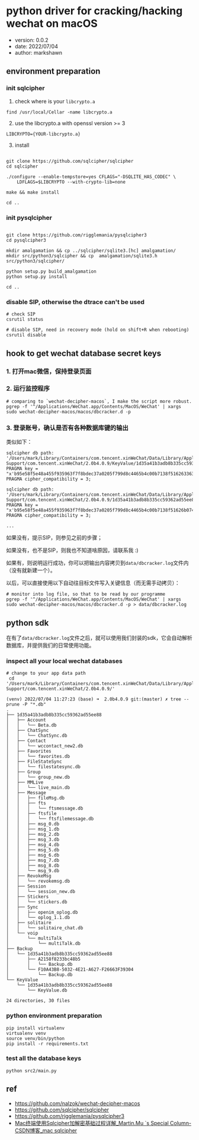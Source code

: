# python driver for cracking/hacking wechat on macOS

- version: 0.0.2 
- date: 2022/07/04
- author: markshawn

## environment preparation

### init sqlcipher

1. check where is your `libcrypto.a`

```shell
find /usr/local/Cellar -name libcrypto.a
```

2. use the libcrypto.a with openssl version >= 3
```shell
LIBCRYPTO={YOUR-libcrypto.a}
```

3. install

```shell

git clone https://github.com/sqlcipher/sqlcipher
cd sqlcipher
 
./configure --enable-tempstore=yes CFLAGS="-DSQLITE_HAS_CODEC" \
	LDFLAGS=$LIBCRYPTO --with-crypto-lib=none
	
make && make install

cd ..
```

### init pysqlcipher

```shell

git clone https://github.com/rigglemania/pysqlcipher3
cd pysqlcipher3

mkdir amalgamation && cp ../sqlcipher/sqlite3.[hc] amalgamation/
mkdir src/python3/sqlcipher && cp  amalgamation/sqlite3.h src/python3/sqlcipher/

python setup.py build_amalgamation
python setup.py install

cd ..
```

### disable SIP, otherwise the dtrace can't be used

```shell
# check SIP
csrutil status

# disable SIP, need in recovery mode (hold on shift+R when rebooting)
csrutil disable
```

## hook to get wechat database secret keys

### 1. 打开mac微信，保持登录页面

### 2. 运行监控程序

```shell
# comparing to `wechat-decipher-macos`, I make the script more robust.
pgrep -f '^/Applications/WeChat.app/Contents/MacOS/WeChat' | xargs sudo wechat-decipher-macos/macos/dbcracker.d -p
```

### 3. 登录账号，确认是否有各种数据库键的输出

类似如下：

```text
sqlcipher db path: '/Users/mark/Library/Containers/com.tencent.xinWeChat/Data/Library/Application Support/com.tencent.xinWeChat/2.0b4.0.9/KeyValue/1d35a41b3adb8b335cc59362ad55ee88/KeyValue.db'
PRAGMA key = "x'b95e58f5e48a455f935963f7f8bdec37a0205f799d8c4465b4c00b7138f516263363959d13f82ce5b9e0c3a74af1df1e'"; PRAGMA cipher_compatibility = 3;

sqlcipher db path: '/Users/mark/Library/Containers/com.tencent.xinWeChat/Data/Library/Application Support/com.tencent.xinWeChat/2.0b4.0.9/1d35a41b3adb8b335cc59362ad55ee88/Contact/wccontact_new2.db'
PRAGMA key = "x'b95e58f5e48a455f935963f7f8bdec37a0205f799d8c4465b4c00b7138f51626b07475fbaa4b375dbc932419c1ee54d2'"; PRAGMA cipher_compatibility = 3;

...
```

如果没有，提示SIP，则参见之前的步骤；

如果没有，也不是SIP，则我也不知道啥原因，请联系我 :)

如果有，则说明运行成功，你可以把输出内容拷贝到`data/dbcracker.log`文件内（没有就新建一个）。

以后，可以直接使用以下自动往目标文件写入关键信息（而无需手动拷贝）：

```shell
# monitor into log file, so that to be read by our programme
pgrep -f '^/Applications/WeChat.app/Contents/MacOS/WeChat' | xargs sudo wechat-decipher-macos/macos/dbcracker.d -p > data/dbcracker.log
```

## python sdk

在有了`data/dbcracker.log`文件之后，就可以使用我们封装的sdk，它会自动解析数据库，并提供我们的日常使用功能。

### inspect all your local wechat databases

```shell
# change to your app data path
 cd  '/Users/mark/Library/Containers/com.tencent.xinWeChat/Data/Library/Application Support/com.tencent.xinWeChat/2.0b4.0.9/'
```

```text
(venv) 2022/07/04 11:27:23 (base) ➜  2.0b4.0.9 git:(master) ✗ tree --prune -P "*.db"
.
├── 1d35a41b3adb8b335cc59362ad55ee88
│   ├── Account
│   │   └── Beta.db
│   ├── ChatSync
│   │   └── ChatSync.db
│   ├── Contact
│   │   └── wccontact_new2.db
│   ├── Favorites
│   │   └── favorites.db
│   ├── FileStateSync
│   │   └── filestatesync.db
│   ├── Group
│   │   └── group_new.db
│   ├── MMLive
│   │   └── live_main.db
│   ├── Message
│   │   ├── fileMsg.db
│   │   ├── fts
│   │   │   └── ftsmessage.db
│   │   ├── ftsfile
│   │   │   └── ftsfilemessage.db
│   │   ├── msg_0.db
│   │   ├── msg_1.db
│   │   ├── msg_2.db
│   │   ├── msg_3.db
│   │   ├── msg_4.db
│   │   ├── msg_5.db
│   │   ├── msg_6.db
│   │   ├── msg_7.db
│   │   ├── msg_8.db
│   │   └── msg_9.db
│   ├── RevokeMsg
│   │   └── revokemsg.db
│   ├── Session
│   │   └── session_new.db
│   ├── Stickers
│   │   └── stickers.db
│   ├── Sync
│   │   ├── openim_oplog.db
│   │   └── oplog_1.1.db
│   ├── solitaire
│   │   └── solitaire_chat.db
│   └── voip
│       └── multiTalk
│           └── multiTalk.db
├── Backup
│   └── 1d35a41b3adb8b335cc59362ad55ee88
│       ├── A2158f8233bc48b5
│       │   └── Backup.db
│       └── F10A43B8-5032-4E21-A627-F26663F39304
│           └── Backup.db
└── KeyValue
    └── 1d35a41b3adb8b335cc59362ad55ee88
        └── KeyValue.db

24 directories, 30 files
```

### python environment preparation

```shell
pip install virtualenv
virtualenv venv
source venv/bin/python
pip install -r requirements.txt
```

### test all the database keys

```shell
python src2/main.py
```

## ref

- https://github.com/nalzok/wechat-decipher-macos
- https://github.com/sqlcipher/sqlcipher
- https://github.com/rigglemania/pysqlcipher3
- [Mac终端使用Sqlcipher加解密基础过程详解_Martin.Mu `s Special Column-CSDN博客_mac sqlcipher](https://blog.csdn.net/u011195398/article/details/85266214)

